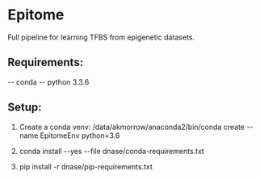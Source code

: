 # Epitome

Full pipeline for learning TFBS from epigenetic datasets.

## Requirements:
-- conda 
-- python 3.3.6

## Setup:
1. Create a conda venv:
/data/akmorrow/anaconda2/bin/conda create --name EpitomeEnv python=3.6

2. conda install --yes --file dnase/conda-requirements.txt
3. pip install -r dnase/pip-requirements.txt
